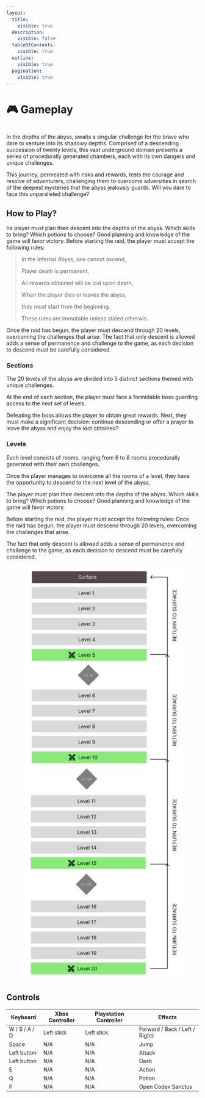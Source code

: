 ```yaml
---
layout:
  title:
    visible: true
  description:
    visible: false
  tableOfContents:
    visible: true
  outline:
    visible: true
  pagination:
    visible: true
---
```


# 🎮 Gameplay

\
In the depths of the abyss, awaits a singular challenge for the brave who dare to venture into its shadowy depths. Comprised of a descending succession of twenty levels, this vast underground domain presents a series of procedurally generated chambers, each with its own dangers and unique challenges.

This journey, permeated with risks and rewards, tests the courage and resolve of adventurers, challenging them to overcome adversities in search of the deepest mysteries that the abyss jealously guards. Will you dare to face this unparalleled challenge?

## How to Play?

he player must plan their descent into the depths of the abyss. Which skills to bring? Which potions to choose? Good planning and knowledge of the game will favor victory. Before starting the raid, the player must accept the following rules:

> In the Infernal Abyss, one cannot ascend,&#x20;
>
> Player death is permanent,&#x20;
>
> All rewards obtained will be lost upon death,&#x20;
>
> When the player dies or leaves the abyss,&#x20;
>
> they must start from the beginning.&#x20;
>
> These rules are immutable unless stated otherwis.

Once the raid has begun, the player must descend through 20 levels, overcoming the challenges that arise. The fact that only descent is allowed adds a sense of permanence and challenge to the game, as each decision to descend must be carefully considered.

### Sections

The 20 levels of the abyss are divided into 5 distinct sections themed with unique challenges.&#x20;

At the end of each section, the player must face a formidable boss guarding access to the next set of levels.&#x20;

Defeating the boss allows the player to obtain great rewards. Next, they must make a significant decision: continue descending or offer a prayer to leave the abyss and enjoy the loot obtained?

### **Levels**

Each level consists of rooms, ranging from 6 to 8 rooms procedurally generated with their own challenges.&#x20;

Once the player manages to overcome all the rooms of a level, they have the opportunity to descend to the next level of the abyss.&#x20;

The player must plan their descent into the depths of the abyss. Which skills to bring? Which potions to choose? Good planning and knowledge of the game will favor victory.&#x20;

Before starting the raid, the player must accept the following rules: Once the raid has begun, the player must descend through 20 levels, overcoming the challenges that arise.&#x20;

The fact that only descent is allowed adds a sense of permanence and challenge to the game, as each decision to descend must be carefully considered.

<figure><img src="../.gitbook/assets/image (2).png" alt="" width="486"><figcaption></figcaption></figure>

## Controls

| Keyboard      | Xbox Controller | Playstation Controller | Effects                        |
| ------------- | --------------- | ---------------------- | ------------------------------ |
| W / S / A / D | Left stick      | Left stick             | Forward / Back / Left / Right) |
| Space         | N/A             | N/A                    | Jump                           |
| Left button   | N/A             | N/A                    | Attack                         |
| Left button   | N/A             | N/A                    | Dash                           |
| E             | N/A             | N/A                    | Action                         |
| Q             | N/A             | N/A                    | Potion                         |
| P             | N/A             | N/A                    | Open Codex Sanctus             |
